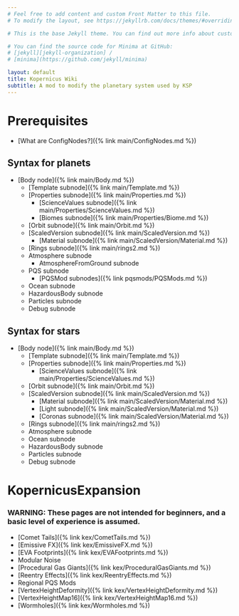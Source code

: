 ```yaml
---
# Feel free to add content and custom Front Matter to this file.
# To modify the layout, see https://jekyllrb.com/docs/themes/#overriding-theme-defaults

# This is the base Jekyll theme. You can find out more info about customizing your Jekyll theme, as well as basic Jekyll usage documentation at [jekyllrb.com](https://jekyllrb.com/)

# You can find the source code for Minima at GitHub:
# [jekyll][jekyll-organization] /
# [minima](https://github.com/jekyll/minima)

layout: default
title: Kopernicus Wiki
subtitle: A mod to modify the planetary system used by KSP
---
```


# Prerequisites
* [What are ConfigNodes?]({% link main/ConfigNodes.md %})

## Syntax for planets
* [Body node]({% link main/Body.md %})
	+ [Template subnode]({% link main/Template.md %})
	+ [Properties subnode]({% link main/Properties.md %})
		- [ScienceValues subnode]({% link main/Properties/ScienceValues.md %})
		- [Biomes subnode]({% link main/Properties/Biome.md %})
	+ [Orbit subnode]({% link main/Orbit.md %})
	+ [ScaledVersion subnode]({% link main/ScaledVersion.md %})
		- [Material subnode]({% link main/ScaledVersion/Material.md %})
	+ [Rings subnode]({% link main/rings2.md %})
	+ Atmosphere subnode
		- AtmosphereFromGround subnode
	+ PQS subnode
		- [PQSMod subnodes]({% link pqsmods/PQSMods.md %})
	+ Ocean subnode
	+ HazardousBody subnode
	+ Particles subnode
	+ Debug subnode

## Syntax for stars
* [Body node]({% link main/Body.md %})
	+ [Template subnode]({% link main/Template.md %})
	+ [Properties subnode]({% link main/Properties.md %})
		- [ScienceValues subnode]({% link main/Properties/ScienceValues.md %})
	+ [Orbit subnode]({% link main/Orbit.md %})
	+ [ScaledVersion subnode]({% link main/ScaledVersion.md %})
		- [Material subnode]({% link main/ScaledVersion/Material.md %})
		- [Light subnode]({% link main/ScaledVersion/Material.md %})
		- [Coronas subnode]({% link main/ScaledVersion/Material.md %})
	+ [Rings subnode]({% link main/rings2.md %})
	+ Atmosphere subnode
	+ Ocean subnode
	+ HazardousBody subnode
	+ Particles subnode
	+ Debug subnode

# KopernicusExpansion
### WARNING: These pages are not intended for beginners, and a basic level of experience is assumed.
* 	[Comet Tails]({% link kex/CometTails.md %})
* 	[Emissive FX]({% link kex/EmissiveFX.md %})
* 	[EVA Footprints]({% link kex/EVAFootprints.md %})
* 	Modular Noise
* 	[Procedural Gas Giants]({% link kex/ProceduralGasGiants.md %})
* 	[Reentry Effects]({% link kex/ReentryEffects.md %})
* 	Regional PQS Mods
* 	[VertexHeightDeformity]({% link kex/VertexHeightDeformity.md %})
* 	[VertexHeightMap16]({% link kex/VertexHeightMap16.md %})
* 	[Wormholes]({% link kex/Wormholes.md %})
